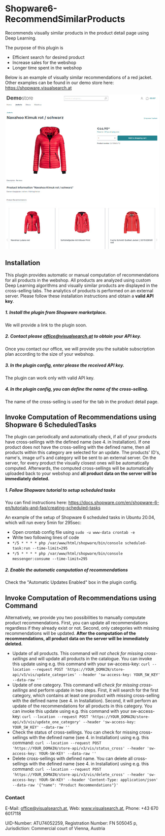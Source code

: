 # Shopware6-RecommendSimilarProducts
Recommends visually similar products in the product detail page using Deep Learning.

The purpose of this plugin is
* Efficient search for desired product
* Increase sales for the webshop
* Longer time spent in the webshop

Below is an example of visually similar recommendations of a red jacket. Other examples can be found in our demo store here: https://shopware.visualsearch.at

<img src="/demostore-jacket.jpg" alt="drawing" width="500px"/>

## Installation

This plugin provides automatic or manual computation of recommendations for all products in the webshop. All products are analyzed using custom Deep Learning algorithms and visually similar products are displayed in the cross-selling tabs. The analytics of products is performed on an external server. Please follow these installation instructions and obtain a **valid API key**.

##### 1. Install the plugin from Shopware marketplace.
We will provide a link to the plugin soon.
##### 2. Contact please office@visualsearch.at to obtain your API key.
Once you contact our office, we will provide you the suitable subscription plan according to the size of your webshop.
##### 3. In the plugin config, enter please the received API key.
The plugin can work only with valid API key.
##### 4. In the plugin config, you can define the name of the cross-selling.
The name of the cross-selling is used for the tab in the product detail page.

## Invoke Computation of Recommendations using Shopware 6 ScheduledTasks

The plugin can periodically and automatically check, if all of your products have cross-sellings with the defined name (see 4. in Installation). If one product does not have the cross-selling with the defined name, then all products within this category are selected for an update. The products' ID's, name's, image url's and category will be sent to an external server. On the server, for every product the visually closest ones will be automatically computed. Afterwards, the computed cross-sellings will be automatically uploaded back to your webshop and **all product data on the server will be immediately deleted.**

##### 1. Follow Shopware tutorial to setup scheduled tasks
You can find instructions here: https://docs.shopware.com/en/shopware-6-en/tutorials-and-faq/creating-scheduled-tasks

An example of the setup of Shopware 6 scheduled tasks in Ubuntu 20.04, which will run every 5min for 295sec:
* Open crontab config file using `sudo -u www-data crontab -e`
* Write two following lines of code
* `*/5 * * * * php /var/www/html/shopware/bin/console scheduled-task:run --time-limit=295`
* `*/5 * * * * php /var/www/html/shopware/bin/console messenger:consume --time-limit=295`

##### 2. Enable the automatic computation of recommendations
Check the "Automatic Updates Enabled" box in the plugin config.

## Invoke Computation of Recommendations using Command

Alternatively, we provide you two possibilities to manually computate product recommendations. First, you can update all recommendations regardless if they already exist or not. Second, only categories with missing recommendations will be updated. **After the computation of the recommendations, all product data on the server will be immediately deleted.**

* Update of all products. This command will *not check for missing cross-sellings* and will update all products in the catalogue. You can invoke this update using e.g. this command with your sw-access-key: `curl --location --request POST 'https://YOUR_DOMAIN/store-api/v3/vis/update_categories' --header 'sw-access-key: YOUR_SW_KEY' --data-raw ''`
* Update of one category. This command will *check for missing cross-sellings* and perform update in two steps. First, it will search for the first category, which contains at least one product with missing cross-selling with the defined name (see 4. in Installation). Second, it will perform an update of the recommendations for all products in this category. You can invoke this update using e.g. this command with your sw-access-key: `curl --location --request POST 'https://YOUR_DOMAIN/store-api/v3/vis/update_one_category' --header 'sw-access-key: YOUR_SW_KEY' --data-raw ''`
* Check the status of cross-sellings. You can check for missing cross-sellings with the defined name (see 4. in Installation) using e.g. this command: `curl --location --request POST 'https://YOUR_DOMAIN/store-api/v3/vis/status_cross' --header 'sw-access-key: YOUR-SW-KEY' --data-raw ''`
* Delete cross-sellings with defined name. You can delete all cross-sellings with the defined name (see 4. in Installation) using e.g. this command: `curl --location --request POST 'https://YOUR_DOMAIN/store-api/v3/vis/delete_cross' --header 'sw-access-key: YOUR-SW-KEY' --header 'Content-Type: application/json' --data-raw '{"name": "Product Recommendations"}'`

### Contact
E-Mail: office@visualsearch.at, Web: www.visualsearch.at, Phone: +43 670 6017118

UID-Number: ATU74052259, Registration Number: FN 505045 p, Jurisdiction: Commercial court of Vienna, Austria
